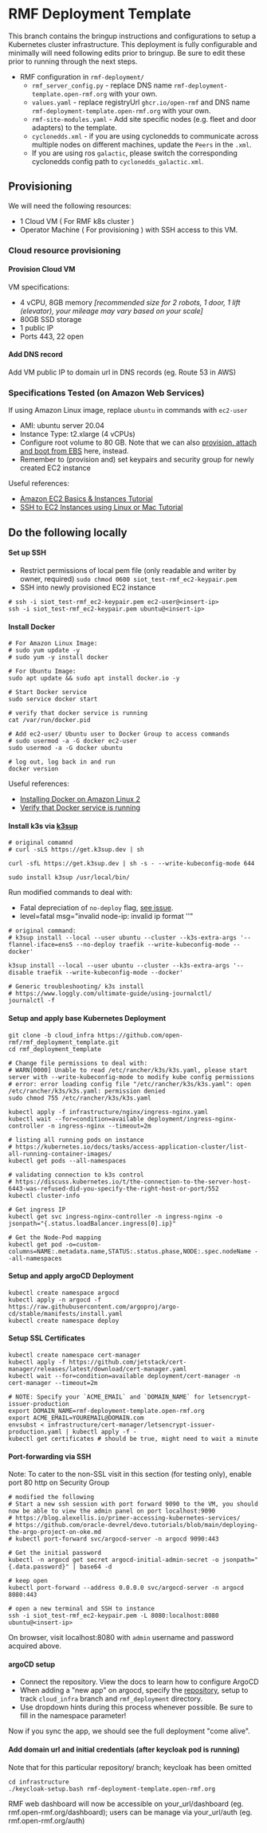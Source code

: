 # RMF Deployment Template
This branch contains the bringup instructions and configurations to setup a Kubernetes cluster infrastructure.
This deployment is fully configurable and minimally will need following edits prior to bringup. Be sure to edit these prior to running through the next steps.
- RMF configuration in `rmf-deployment/`
    - `rmf_server_config.py` - replace DNS name `rmf-deployment-template.open-rmf.org` with your own.
    - `values.yaml` - replace registryUrl `ghcr.io/open-rmf` and DNS name `rmf-deployment-template.open-rmf.org` with your own.
    - `rmf-site-modules.yaml` - Add site specific nodes (e.g. fleet and door adapters) to the template.
    - `cyclonedds.xml` - if you are using cyclonedds to communicate across multiple nodes on different machines, update the `Peers` in the `.xml`.
    - If you are using ros `galactic`, please switch the corresponding cyclonedds config path to `cyclonedds_galactic.xml`.

## Provisioning
We will need the following resources:
* 1 Cloud VM ( For RMF k8s cluster )
* Operator Machine ( For provisioning ) with SSH access to this VM.

### Cloud resource provisioning

#### Provision Cloud VM
VM specifications:
- 4 vCPU, 8GB memory _[recommended size for 2 robots, 1 door, 1 lift (elevator), your mileage may vary based on your scale]_
- 80GB SSD storage
- 1 public IP
- Ports 443, 22 open

#### Add DNS record
Add VM public IP to domain url in DNS records (eg. Route 53 in AWS)

### Specifications Tested (on Amazon Web Services)

If using Amazon Linux image, replace `ubuntu` in commands with `ec2-user`
- AMI: ubuntu server 20.04
- Instance Type: t2.xlarge (4 vCPUs)
- Configure root volume to 80 GB. Note that we can also [provision, attach and boot from EBS](https://www.youtube.com/watch?v=pKA46UVy874) here, instead.
- Remember to (provision and) set keypairs and security group for newly created EC2 instance

Useful references:
- [Amazon EC2 Basics & Instances Tutorial](https://www.youtube.com/watch?v=iHX-jtKIVNA)
- [SSH to EC2 Instances using Linux or Mac Tutorial](https://www.youtube.com/watch?v=8UqtMcX_kg0)

## Do the following locally

#### Set up SSH
- Restrict permissions of local pem file (only readable and writer by owner, required)
`sudo chmod 0600 siot_test-rmf_ec2-keypair.pem` 
- SSH into newly provisioned EC2 instance
```
# ssh -i siot_test-rmf_ec2-keypair.pem ec2-user@<insert-ip>
ssh -i siot_test-rmf_ec2-keypair.pem ubuntu@<insert-ip>
```

#### Install Docker
```
# For Amazon Linux Image:
# sudo yum update -y
# sudo yum -y install docker

# For Ubuntu Image:
sudo apt update && sudo apt install docker.io -y

# Start Docker service
sudo service docker start

# verify that docker service is running
cat /var/run/docker.pid

# Add ec2-user/ Ubuntu user to Docker Group to access commands
# sudo usermod -a -G docker ec2-user
sudo usermod -a -G docker ubuntu

# log out, log back in and run
docker version
```
Useful references:
- [Installing Docker on Amazon Linux 2](https://stackoverflow.com/questions/53918841/how-to-install-docker-on-amazon-linux2)
- [Verify that Docker service is running](https://www.howtogeek.com/devops/how-to-check-if-the-docker-daemon-or-a-container-is-running/#:~:text=Another%20way%20to%20check%20for,and%20ready%20for%20CLI%20connections)

#### Install k3s via [k3sup](https://github.com/alexellis/k3sup)
```
# original comamnd
# curl -sLS https://get.k3sup.dev | sh

curl -sfL https://get.k3sup.dev | sh -s - --write-kubeconfig-mode 644

sudo install k3sup /usr/local/bin/
```
Run modified commands to deal with:
- Fatal depreciation of `no-deploy` flag, [see issue](https://github.com/k3s-io/k3s/issues/1160).
- level=fatal msg="invalid node-ip: invalid ip format ''"
```
# original command:
# k3sup install --local --user ubuntu --cluster --k3s-extra-args '--flannel-iface=ens5 --no-deploy traefik --write-kubeconfig-mode --docker'

k3sup install --local --user ubuntu --cluster --k3s-extra-args '--disable traefik --write-kubeconfig-mode --docker'

# Generic troubleshooting/ k3s install
# https://www.loggly.com/ultimate-guide/using-journalctl/
journalctl -f
```

#### Setup and apply base Kubernetes Deployment
```
git clone -b cloud_infra https://github.com/open-rmf/rmf_deployment_template.git
cd rmf_deployment_template

# Change file permissions to deal with:
# WARN[0000] Unable to read /etc/rancher/k3s/k3s.yaml, please start server with --write-kubeconfig-mode to modify kube config permissions 
# error: error loading config file "/etc/rancher/k3s/k3s.yaml": open /etc/rancher/k3s/k3s.yaml: permission denied
sudo chmod 755 /etc/rancher/k3s/k3s.yaml

kubectl apply -f infrastructure/nginx/ingress-nginx.yaml
kubectl wait --for=condition=available deployment/ingress-nginx-controller -n ingress-nginx --timeout=2m

# listing all running pods on instance
# https://kubernetes.io/docs/tasks/access-application-cluster/list-all-running-container-images/
kubectl get pods --all-namespaces

# validating connection to k3s control
# https://discuss.kubernetes.io/t/the-connection-to-the-server-host-6443-was-refused-did-you-specify-the-right-host-or-port/552
kubectl cluster-info

# Get ingress IP
kubectl get svc ingress-nginx-controller -n ingress-nginx -o jsonpath="{.status.loadBalancer.ingress[0].ip}"

# Get the Node-Pod mapping
kubectl get pod -o=custom-columns=NAME:.metadata.name,STATUS:.status.phase,NODE:.spec.nodeName --all-namespaces
```

#### Setup and apply argoCD Deployment
```
kubectl create namespace argocd
kubectl apply -n argocd -f https://raw.githubusercontent.com/argoproj/argo-cd/stable/manifests/install.yaml
kubectl create namespace deploy
```

#### Setup SSL Certificates
```
kubectl create namespace cert-manager
kubectl apply -f https://github.com/jetstack/cert-manager/releases/latest/download/cert-manager.yaml
kubectl wait --for=condition=available deployment/cert-manager -n cert-manager --timeout=2m

# NOTE: Specify your `ACME_EMAIL` and `DOMAIN_NAME` for letsencrypt-issuer-production
export DOMAIN_NAME=rmf-deployment-template.open-rmf.org
export ACME_EMAIL=YOUREMAIL@DOMAIN.com
envsubst < infrastructure/cert-manager/letsencrypt-issuer-production.yaml | kubectl apply -f -
kubectl get certificates # should be true, might need to wait a minute
```

#### Port-forwarding via SSH
Note: To cater to the non-SSL visit in this section (for testing only), enable port 80 http on Security Group
```
# modified the following
# Start a new ssh session with port forward 9090 to the VM, you should now be able to view the admin panel on port localhost:9090
# https://blog.alexellis.io/primer-accessing-kubernetes-services/
# https://github.com/oracle-devrel/devo.tutorials/blob/main/deploying-the-argo-project-on-oke.md
# kubectl port-forward svc/argocd-server -n argocd 9090:443

# Get the initial password
kubectl -n argocd get secret argocd-initial-admin-secret -o jsonpath="{.data.password}" | base64 -d

# keep open
kubectl port-forward --address 0.0.0.0 svc/argocd-server -n argocd 8080:443

# open a new terminal and SSH to instance 
ssh -i siot_test-rmf_ec2-keypair.pem -L 8080:localhost:8080 ubuntu@<insert-ip>
```
On browser, visit localhost:8080 with `admin` username and password acquired above.

#### argoCD setup
- Connect the repository. View the docs to learn how to configure ArgoCD
- When adding a "new app" on argocd, specify the [repository](https://github.com/open-rmf/rmf_deployment_template.git), setup to track `cloud_infra` branch and `rmf_deployment` directory.
- Use dropdown hints during this process whenever possible. Be sure to fill in the namespace parameter!

Now if you sync the app, we should see the full deployment "come alive".

#### Add domain url and initial credentials (after keycloak pod is running)
Note that for this particular repository/ branch; keycloak has been omitted
```
cd infrastructure
./keycloak-setup.bash rmf-deployment-template.open-rmf.org 
```
RMF web dashboard will now be accessible on your_url/dashboard (eg. rmf.open-rmf.org/dashboard); users can be manage via your_url/auth (eg. rmf.open-rmf.org/auth)
